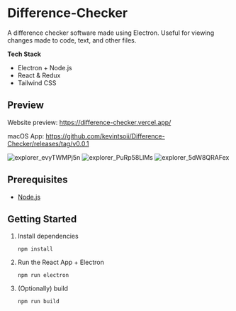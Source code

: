 # Difference-Checker

A difference checker software made using Electron. Useful for viewing changes made to code, text, and other files.

**Tech Stack**
- Electron + Node.js
- React & Redux
- Tailwind CSS

## Preview

Website preview: https://difference-checker.vercel.app/

macOS App: https://github.com/kevintsoii/Difference-Checker/releases/tag/v0.0.1

![explorer_evyTWMPj5n](https://github.com/user-attachments/assets/cfbc9302-cd14-4ca1-9484-2ec969718d84)
![explorer_PuRp58LlMs](https://github.com/user-attachments/assets/f1b15952-5b67-40dc-b325-65934d1cea80)
![explorer_5dW8QRAFex](https://github.com/user-attachments/assets/67df5946-5cd5-4359-9f74-27406d88e0b8)


## Prerequisites

- [Node.js](https://nodejs.org/en)

## Getting Started
   
1. Install dependencies
   
   ```
   npm install
   ```

2. Run the React App + Electron
   
   ```
   npm run electron
   ```

3. (Optionally) build

    ```
    npm run build
    ```
